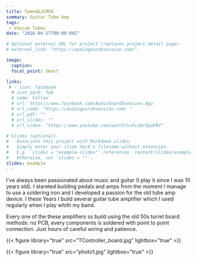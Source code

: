 ```yaml
---
title: Tweed&JCM50
summary: Guitar Tube Amp
tags:
 - Vaccum Tubes
date: "2016-04-27T00:00:00Z"

# Optional external URL for project (replaces project detail page). 
# external_link: "https://audiogearobsession.com/"

image:
  caption: 
  focal_point: Smart

links:
 # - icon: facebook
  # icon_pack: fab
  # name: Follow
  # url: https://www.facebook.com/AudioGearObsession.Ago
  # url_code: "https://audiogearobsession.com/ "
  # url_pdf: ""
  # url_slides: ""
  # url_video: "https://www.youtube.com/watch?v=Fcz6rSpaFNY"

# Slides (optional).
#   Associate this project with Markdown slides.
#   Simply enter your slide deck's filename without extension.
#   E.g. `slides = "example-slides"` references `content/slides/example-slides.md`.
#   Otherwise, set `slides = ""`.
slides: example
---
```

I've always been passionated about music and guitar (I play it since I was 10 years old). I stareted building pedals and amps from the moment I manage to use a soldering iron and I developed a passion for the old tube amp device. I these Years I build several guitar tube amplifier which I used regularly when I play whith my band.

Every one of the these amplifiers ss build using the old 50s turret board methods: no PCB, every components is soldered with point to point connection. Just hours of careful wiring and patience.


{{< figure library="true" src="TController_board.jpg" lightbox="true" >}}


{{< figure library="true" src="photo1.jpg" lightbox="true" >}}



